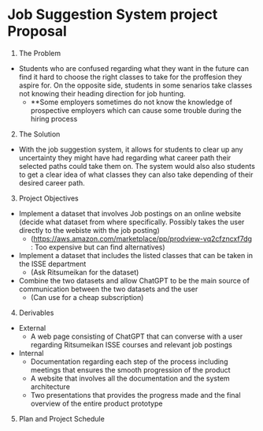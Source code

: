 # Job Suggestion System project Proposal

1. The Problem
* Students who are confused regarding what they want in the future can find it hard to choose the right classes to take for the proffesion they aspire for. On the opposite side, students in some senarios take classes not knowing their heading direction for job hunting.
  * **Some employers sometimes do not know the knowledge of prospective employers which can cause some trouble during the hiring process
 
2. The Solution
* With the job suggestion system, it allows for students to clear up any uncertainty they might have had regarding what career path their selected paths could take them on. The system would also also students to get a clear idea of what classes they can also take depending of their desired career path.

3. Project Objectives
* Implement a dataset that involves Job postings on an online website (decide what dataset from where specifically. Possibly takes the user directly to the webiste with the job posting)
  * (https://aws.amazon.com/marketplace/pp/prodview-vq2cfzncxf7dg : Too expensive but can find alternatives) 
* Implement a dataset that includes the listed classes that can be taken in the ISSE department
  * (Ask Ritsumeikan for the dataset) 
* Combine the two datasets and allow ChatGPT to be the main source of communication between the two datasets and the user
  * (Can use for a cheap subscription)
 
4. Derivables
* External
  * A web page consisting of ChatGPT that can converse with a user regarding Ritsumeikan ISSE courses and relevant job postings
* Internal
  * Documentation regarding each step of the process including meetings that ensures the smooth progression of the product
  * A website that involves all the documentation and the system architecture
  * Two presentations that provides the progress made and the final overview of the entire product prototype

5. Plan and Project Schedule
 
